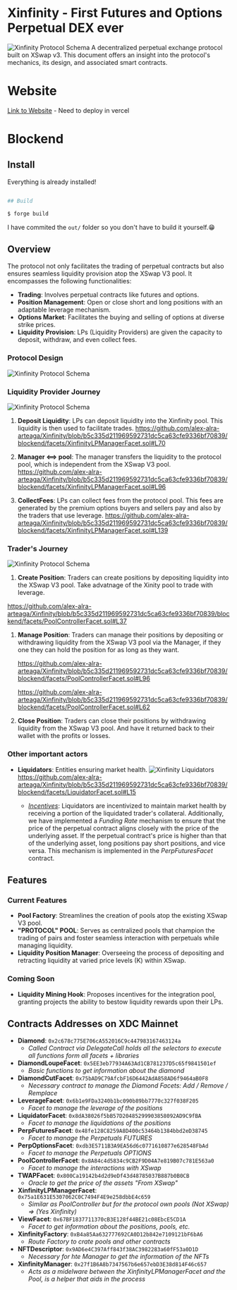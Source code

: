 # Xinfinity - First Futures and Options Perpetual DEX ever

![Xinfinity Protocol Schema](https://github.com/alex-alra-arteaga/Xinfinity/blob/main/app/public/baner.png?raw=true)
A decentralized perpetual exchange protocol built on XSwap v3. This document offers an insight into the protocol's mechanics, its design, and associated smart contracts.

# Website

[Link to Website](#) - Need to deploy in vercel



# Blockend

## Install

Everything is already installed!

```bash

## Build

$ forge build
```

I have commited the `out/` folder so you don't have to build it yourself.😁

## Overview

The protocol not only facilitates the trading of perpetual contracts but also ensures seamless liquidity provision atop the XSwap V3 pool. It encompasses the following functionalities:

- **Trading**: Involves perpetual contracts like futures and options.
- **Position Management**: Open or close short and long positions with an adaptable leverage mechanism.
- **Options Market**: Facilitates the buying and selling of options at diverse strike prices.
- **Liquidity Provision**: LPs (Liquidity Providers) are given the capacity to deposit, withdraw, and even collect fees.

### Protocol Design

![Xinfinity Protocol Schema](https://github.com/alex-alra-arteaga/Xinfinity/blob/main/app/public/protocolSchema.png?raw=true)

### Liquidity Provider Journey 

![Xinfinity Protocol Schema](https://github.com/alex-alra-arteaga/Xinfinity/blob/main/app/public/LiquidityProvider.png?raw=true)
1. **Deposit Liquidity**: LPs can deposit liquidity into the Xinfinity pool. This liquidity is then used to facilitate trades.
        https://github.com/alex-alra-arteaga/Xinfinity/blob/b5c335d211969592731dc5ca63cfe9336bf70839/blockend/facets/XinfinityLPManagerFacet.sol#L70

2. **Manager <==> pool**: The manager transfers the liquidity to the protocol pool, which is independent from the XSwap V3 pool.
        https://github.com/alex-alra-arteaga/Xinfinity/blob/b5c335d211969592731dc5ca63cfe9336bf70839/blockend/facets/XinfinityLPManagerFacet.sol#L96

3. **CollectFees**: LPs can collect fees from the protocol pool. This fees are generated by the premium options buyers and sellers pay and also by the traders that use leverage.
        https://github.com/alex-alra-arteaga/Xinfinity/blob/b5c335d211969592731dc5ca63cfe9336bf70839/blockend/facets/XinfinityLPManagerFacet.sol#L139


### Trader's Journey

![Xinfinity Protocol Schema](https://github.com/alex-alra-arteaga/Xinfinity/blob/main/app/public/traders.png?raw=true)

1. **Create Position**: Traders can create positions by depositing liquidity into the XSwap V3 pool. Take advatnage of the Xinity pool to trade with leverage.

https://github.com/alex-alra-arteaga/Xinfinity/blob/b5c335d211969592731dc5ca63cfe9336bf70839/blockend/facets/PoolControllerFacet.sol#L37

1. **Manage Position**: Traders can manage their positions by depositing or withdrawing liquidity from the XSwap V3 pool via the Manager, if they one they can hold the position for as long as they want.

    https://github.com/alex-alra-arteaga/Xinfinity/blob/b5c335d211969592731dc5ca63cfe9336bf70839/blockend/facets/PoolControllerFacet.sol#L96

    https://github.com/alex-alra-arteaga/Xinfinity/blob/b5c335d211969592731dc5ca63cfe9336bf70839/blockend/facets/PoolControllerFacet.sol#L62

  

2. **Close Position**: Traders can close their positions by withdrawing liquidity from the XSwap V3 pool. And have it returned back to their wallet with the profits or losses.

### Other important actors



- **Liquidators**: Entities ensuring market health.
  ![Xinfinity Liquidators](https://github.com/alex-alra-arteaga/Xinfinity/blob/main/app/public/Liquidator.png?raw=true)
  https://github.com/alex-alra-arteaga/Xinfinity/blob/b5c335d211969592731dc5ca63cfe9336bf70839/blockend/facets/LiquidatorFacet.sol#L15

  - <u>*Incentives*</u>: Liquidators are incentivized to maintain market health by receiving a portion of the liquidated trader's collateral. Additionally, we have implemented a *Funding Rate* mechanism to ensure that the price of the perpetual contract aligns closely with the price of the underlying asset. If the perpetual contract's price is higher than that of the underlying asset, long positions pay short positions, and vice versa. This mechanism is implemented in the *PerpFuturesFacet* contract.

## Features

### Current Features
- **Pool Factory**: Streamlines the creation of pools atop the existing XSwap V3 pool.
- **"PROTOCOL" POOL**: Serves as centralized pools that champion the trading of pairs and foster seamless interaction with perpetuals while managing liquidity.
- **Liquidity Position Manager**: Overseeing the process of depositing and retracting liquidity at varied price levels (K) within XSwap.

### Coming Soon
- **Liquidity Mining Hook**: Proposes incentives for the integration pool, granting projects the ability to bestow liquidity rewards upon their LPs.


## Contracts Addresses on XDC Mainnet

- **Diamond**: `0x2c678c775E706cA552016C9c447983167463124a`
  - *Called Contract via DelegateCall holds all the selectors to execute all functions form all facets + libraries*
- **DiamondLoupeFacet**: `0x5EE3eb77934A63Ad1CB781237D5c65f9841501ef`
  - *Basic functions to get information about the diamond*
- **DiamondCutFacet**: `0x75bAD9C79AfcbF16D6442AdA858AD6f9464aB0F8`
  - *Necessary contract to manage the Diamond Facets: Add / Remove / Remplace*
- **LeverageFacet**: `0x6b1e9FDa3240b1bc090b89bb7770c327f038F205`
  - *Facet to manage the leverage of the positions*
- **LiquidatorFacet**: `0x8dA38026f5bB57D20485299903858092AD9C9fBA`
  - *Facet to manage the liquidations of the positions*
- **PerpFuturesFacet**: `0x48fe128C8259A8D400c53464b1384bbd2eD38745`
  - *Facet to manage the Perpetuals FUTURES*
- **PerpOptionsFacet**: `0xdb3E5711B3A9EA56d6c0771610877e628548FbAd`
  - *Facet to manage the Perpetuals OPTIONS*
- **PoolControllerFacet**: `0x8A84c4d5834c9CB2F9D04A7e819B07c781E563a0`
  - *Facet to manage the interactions with XSwap*
- **TWAPFacet**: `0x800Ca19142b4d2d9eDf43d48785037B887b0B0CB`
  - *Oracle to get the price of the assets "From XSwap"*
- **XinfinityLPManagerFacet**: `0x75a1E631E5307062C0C7494F4E9e258dbbE4c659`
  - *Similar as PoolController but for the protocol own pools (Not XSwap) => (Yes Xinfinity)*
- **ViewFacet**: `0x67BF1837711370cB3E128f44BE21c08EbcE5CD1A`
  - *Facet to get information about the positions, pools, etc.*
- **XinfinityFactory**: `0xB4a85Aa632777692CA0D12b842e7109121bF6bA6`
  - *Route Factory to crate pools and other contracts*
- **NFTDescriptor**: `0x9AD6e4C397Aff843f38AC3982283a60fF53a0D1D`
  - *Necessary for hte Manager to get the information of the NFTs*
- **XinfinityManager**: `0x27f1B6A8b7347567b6e657ebD3E38d814F46c657`
  - *Acts as a midelware between the XinfinityLPManagerFacet and the Pool, is a helper that aids in the process*
